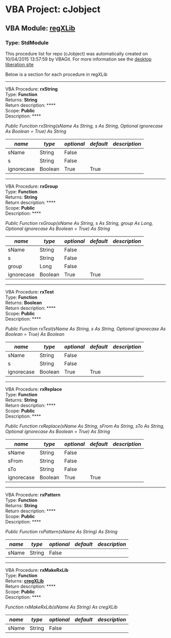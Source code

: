 # VBA Project: **cJobject**
## VBA Module: **[regXLib](/libraries/regXLib.vba "source is here")**
### Type: StdModule  

This procedure list for repo (cJobject) was automatically created on 10/04/2015 13:57:59 by VBAGit.
For more information see the [desktop liberation site](http://ramblings.mcpher.com/Home/excelquirks/drivesdk/gettinggithubready "desktop liberation")

Below is a section for each procedure in regXLib

---
VBA Procedure: **rxString**  
Type: **Function**  
Returns: **String**  
Return description: ****  
Scope: **Public**  
Description: ****  

*Public Function rxString(sName As String, s As String, Optional ignorecase As Boolean = True) As String*  

*name*|*type*|*optional*|*default*|*description*
---|---|---|---|---
sName|String|False||
s|String|False||
ignorecase|Boolean|True| True|


---
VBA Procedure: **rxGroup**  
Type: **Function**  
Returns: **String**  
Return description: ****  
Scope: **Public**  
Description: ****  

*Public Function rxGroup(sName As String, s As String, group As Long, Optional ignorecase As Boolean = True) As String*  

*name*|*type*|*optional*|*default*|*description*
---|---|---|---|---
sName|String|False||
s|String|False||
group|Long|False||
ignorecase|Boolean|True| True|


---
VBA Procedure: **rxTest**  
Type: **Function**  
Returns: **Boolean**  
Return description: ****  
Scope: **Public**  
Description: ****  

*Public Function rxTest(sName As String, s As String, Optional ignorecase As Boolean = True) As Boolean*  

*name*|*type*|*optional*|*default*|*description*
---|---|---|---|---
sName|String|False||
s|String|False||
ignorecase|Boolean|True| True|


---
VBA Procedure: **rxReplace**  
Type: **Function**  
Returns: **String**  
Return description: ****  
Scope: **Public**  
Description: ****  

*Public Function rxReplace(sName As String, sFrom As String, sTo As String, Optional ignorecase As Boolean = True) As String*  

*name*|*type*|*optional*|*default*|*description*
---|---|---|---|---
sName|String|False||
sFrom|String|False||
sTo|String|False||
ignorecase|Boolean|True| True|


---
VBA Procedure: **rxPattern**  
Type: **Function**  
Returns: **String**  
Return description: ****  
Scope: **Public**  
Description: ****  

*Public Function rxPattern(sName As String) As String*  

*name*|*type*|*optional*|*default*|*description*
---|---|---|---|---
sName|String|False||


---
VBA Procedure: **rxMakeRxLib**  
Type: **Function**  
Returns: **[cregXLib](/libraries/cregXLib_cls.md "cregXLib")**  
Return description: ****  
Scope: **Public**  
Description: ****  

*Function rxMakeRxLib(sName As String) As cregXLib*  

*name*|*type*|*optional*|*default*|*description*
---|---|---|---|---
sName|String|False||
